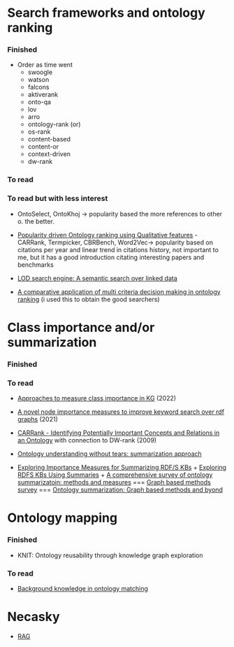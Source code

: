 # Search frameworks and ontology ranking

### Finished
- Order as time went  
  - swoogle 
  - watson 
  - falcons 
  - aktiverank
  - onto-qa
  - lov
  - arro
  - ontology-rank (or)
  - os-rank
  - content-based
  - content-or
  - context-driven
  - dw-rank

### To read

### To read but with less interest

- OntoSelect, OntoKhoj -> popularity based the more references to other o. the better.

- [Popularity driven Ontology ranking using Qualitative features](https://orbilu.uni.lu/bitstream/10993/40972/1/2019-07-02_iswc19-ranking-final.pdf) - CARRank, Termpicker, CBRBench, Word2Vec-> popularity based on citations per year and linear trend in citations history, not important to me, but it has a good introduction citating interesting papers and benchmarks

- [LOD search engine: A semantic search over linked data](https://link.springer.com/article/10.1007/s10844-021-00687-0) 

- [A comparative application of multi criteria decision making in ontology ranking](https://link.springer.com/chapter/10.1007/978-3-030-20485-3_5) (i used this to obtain the good searchers)

# Class importance and/or summarization

### Finished

### To read

- [Approaches to measure class importance in KG](https://journals.plos.org/plosone/article?id=10.1371/journal.pone.0252862) (2022)  

- [A novel node importance measures to improve keyword search over rdf graphs](https://link.springer.com/chapter/10.1007/978-3-030-27618-8_11) (2021)

- [CARRank - Identifying Potentially Important Concepts and Relations in an Ontology](https://www.semanticscholar.org/paper/Identifying-Potentially-Important-Concepts-and-in-Wu-Li/4f713a8b72dafa9bfdb64bb967f1e96de5156775) with connection to DW-rank (2009)

- [Ontology understanding without tears: summarization approach](https://www.semantic-web-journal.net/system/files/swj1248.pdf)

- [Exploring Importance Measures for Summarizing RDF/S KBs](https://link.springer.com/chapter/10.1007/978-3-319-58068-5_24) + [Exploring RDFS KBs Using Summaries](https://trepo.tuni.fi/bitstream/handle/10024/105166/exploring_rdfs_2018.pdf?sequence=1) + [A comprehensive survey of ontology summarizatoin: methods and measures](https://arxiv.org/pdf/1801.01937.pdf) === [Graph based methods survey](https://ieeexplore.ieee.org/stamp/stamp.jsp?tp=&arnumber=8527452) === [Ontology summarization: Graph based methods and byond](https://www.worldscientific.com/doi/abs/10.1142/S1793351X19300012)


# Ontology mapping

### Finished

- KNIT: Ontology reusability through knowledge graph exploration

### To read

- [Background knowledge in ontology matching](https://www.semantic-web-journal.net/content/background-knowledge-ontology-matching-survey)

# Necasky

- [RAG](https://www.linkedin.com/posts/jbarrasa_advanded-rag-with-knowledge-graphs-ugcPost-7139723682007920640-q9cA)
